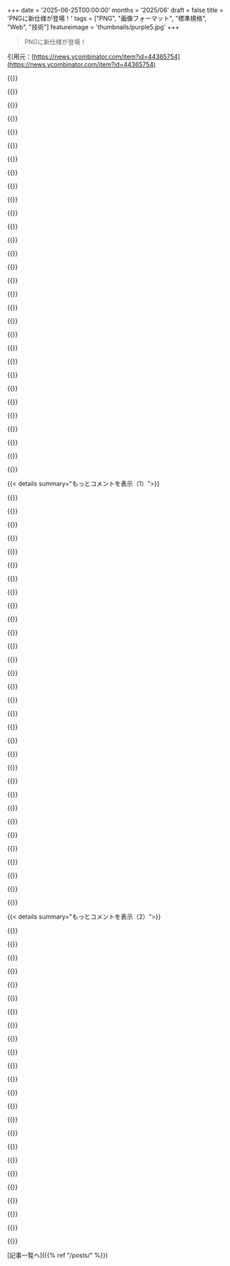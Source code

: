 +++
date = '2025-06-25T00:00:00'
months = '2025/06'
draft = false
title = 'PNGに新仕様が登場！'
tags = ["PNG", "画像フォーマット", "標準規格", "Web", "技術"]
featureimage = 'thumbnails/purple5.jpg'
+++

> PNGに新仕様が登場！

引用元：[https://news.ycombinator.com/item?id=44365754](https://news.ycombinator.com/item?id=44365754)




{{<matomeQuote body="やあ、著者だよ！<br>何でも聞いてね。<br>よくある疑問に答えるよ。<br>- 「新フォーマット」じゃなく既存のアップデートだよ。<br>- 後方互換性は高い。<br>- 古いソフトでもなるべく表示できる。<br>PNGはチャンクに分かれてて、不明なチャンクはスキップできる。画像ストリームは一つだけ。" userName="ProgramMax" createdAt="2025/06/25 19:00:25" color="#45d325">}}




{{<matomeQuote body="新しい仕様を使ったPNGの例ってある？アニメとかHDR画像とかのデモページがあると cool だな。自分のソフトが対応してるかテストしてみたい。" userName="fwip" createdAt="2025/06/25 20:05:46" color="#ff33a1">}}




{{<matomeQuote body="もちろん！<br>共同著者のChris LilleyがHDR画像の例をブログに載せてるよ：https://svgees.us/blog/cICP.html<br>記事の真ん中あたり、バースデーケーキの画像だよ。<br>スマホで見てみてね。ケーキや髪のピンク、背景がより鮮やかになってるはず。<br>ブラウザサポート検証用のWPTもあるよ：https://wpt.fyi/results/png/cicp-chunk.html?label=master&lab...<br>これは退屈な青い画像だけど、ブラウザでライブで見れる：https://wpt.live/png/cicp-chunk.html<br>APNGの例はWikipediaの画像を使えるよ：https://en.wikipedia.org/wiki/APNG<br>でも、君の言う通り、デモを用意すべきだったね。" userName="ProgramMax" createdAt="2025/06/25 20:21:42" color="#ff33a1">}}




{{<matomeQuote body="僕は一般的なツールで扱えるメタフォーマットが好きなんだ。PNGは今までIFF（Interchange File Format）に「ほぼ」準拠してたけど、少し違ったせいで「汎用IFFツール」が生まれなかったと思う。<br>だから僕のPNGv3への願いは、PNGがIFFに完全に準拠することなんだ。<br>PNGをIFFに合わせるのは難しいけど、PNGがIFFに反して導入した良いアイデアをIFF自身の仕様に「逆輸入」するのはどう？<br>つまり、「PNGで使われてるIFFのバリアント」をIFF 2.0として正式な仕様にするんだ。これはPNG仕様から独立させる。IFFv1が準拠するプロファイルや、全く新しい「グリーンフィールド」プロファイルも定義して、両方のドキュメントを可逆的に変換できるようにする。" userName="derefr" createdAt="2025/06/25 21:06:28" color="#45d325">}}




{{<matomeQuote body="例をありがとう。ピンクのケーキの画像を試してみたよ。僕の環境だと、ウェブブラウザだけがちゃんと表示できたんだ。IrfanView, XnView, Nomacs, Windows Photosみたいなビューアーも、Paint .NET, GIMPみたいなエディターも、全部「色あせた」画像しか表示できなかった。" userName="jacekm" createdAt="2025/06/25 22:30:18" color="">}}




{{<matomeQuote body="sRGBってこんなに限界があるんだって初めて知ったよ。CRTテレビが人気だった理由や、アナログTVをPC画面でまともに見れなかった理由が分かった気がする。" userName="Nopoint2" createdAt="2025/06/26 05:12:02" color="">}}




{{<matomeQuote body="圧縮の改善について、どんなことが期待できる？ロスレスWebPやJPEG XLに匹敵する可能性はあるの？" userName="LinAGKar" createdAt="2025/06/26 15:39:45" color="">}}




{{<matomeQuote body="新しい標準をビッグエンディアンで作るべきじゃないね。<br>共通コンテナ形式がどれだけ役に立つかも疑問だよ。中身のフォーマットを知らないと何もできないし、「賢い」プログラムがファイルを変な扱いをすることが問題。" userName="account42" createdAt="2025/06/26 08:47:20" color="">}}




{{<matomeQuote body="AIFFやRIFFファイルは知ってたけど、両方IFFだってことに気づかなかったよ。IFFを知らなかった。ありがとう :)<br>W3Cは古い仕様を壊さないように要求してるんだ。次のPNG仕様が以前のを無効にするなら承認されない。<br>IFFv2を正式化してPNGをそれに適応させるのは考えられるけど、それは事実上PNGIFFで、新しい仕様になるだろうね。古い仕様は壊せないから。<br>そのアイデアは好きだけど、たぶん別のものになる。 formal なIFF仕様を作るのは良いことだろうな。管轄団体がないなら、組織を見つけて関心を集められる。W3Cじゃなさそう。ISOサブグループとか？" userName="ProgramMax" createdAt="2025/06/25 22:48:35" color="#ff5c5c">}}




{{<matomeQuote body="うん、大手企業のいくつかからは賛同を得られたんだ。全部のグループに連絡できるわけじゃないけどね。大手企業が賛同したから、他の企業もプログラムをアップデートしてくれることを願ってるよ。<br>だから...バグ報告してね :D<br>あと、優しくね。これ公開されたの昨日なんだ。" userName="ProgramMax" createdAt="2025/06/25 22:50:53" color="">}}




{{<matomeQuote body="広色域をsRGBとして変換せず見ると薄く見えるけど、それ以外はそこまで制限されてないよ。問題はそこだけさ。" userName="account42" createdAt="2025/06/26 08:35:51" color="">}}




{{<matomeQuote body="記事の途中でもほぼ同じこと言ってるね。PNG自体を変えるんじゃなくて、IFFをPNGのIFFに合うように合わせようってさ。" userName="saintfire" createdAt="2025/06/25 23:14:19" color="">}}




{{<matomeQuote body="まずは今のままでどこまでできるか見るのが目標。Step1はlibpngを改善して圧縮率アップ、仕様変更なしで。Step2は並列処理でファイルサイズ少し増えるかもだけどオプション。Step3はzstdみたいな大きな変更だけど、これは旧ソフトでは見れなくなるからハードル高い。Step1で十分ならやらないかもね。これはあくまで目標で約束じゃないよ。" userName="ProgramMax" createdAt="2025/06/26 19:15:52" color="#45d325">}}




{{<matomeQuote body="これは”新しいフォーマット”じゃなく既存のアップデートなんだね。古いソフトでもちゃんと絵として認識できる後方互換性の高さは素晴らしいけど、最適じゃない表示に気づかない人がいるのは問題。追記によると、古いソフトだと色があせて見えるみたいで最悪だね。JPGのゲインマップみたいに、sRGBの色は正しく表示されて、広色域は新しいソフトでだけ利点を得られるようにできたはずなのに。" userName="account42" createdAt="2025/06/26 08:30:24" color="#ff33a1">}}




{{<matomeQuote body="JPEG XLの可逆圧縮と比べて、何か利点はあるの？" userName="nabla9" createdAt="2025/06/26 12:18:04" color="">}}




{{<matomeQuote body="ライブデモが必要って意見に賛成。あと、デモでピンクの色を使う時は気をつけてね。赤緑色覚異常の人には問題になることがあるんだ。男性の約8％に影響するから、みんなが見れるように配慮しよう。" userName="jcynix" createdAt="2025/06/26 18:03:04" color="">}}




{{<matomeQuote body="OptiPNGとかPngcrushみたいなツールは、元々遅いPNGにさらに処理能力が必要になるんだ。しかも、ほとんどの場合、新しい方法には及ばないってさ。" userName="Nanopolygon" createdAt="2025/06/27 05:19:24" color="">}}




{{<matomeQuote body="もしマジで新しいことするなら、HALICみたいな凄いやつを参考にした方がいいよ。HALICは超高速で圧縮率も高くてメモリも全然使わないし、マルチスレッドも強力なんだ。新しいPNGにピッタリだと思うけど、HALICの作者がどう思うかは分からないね。" userName="Nanopolygon" createdAt="2025/06/27 05:49:26" color="#45d325">}}




{{<matomeQuote body="JPEG XLとの違いはいっぱい。一番は普及度かな。JPEG XLも良いけどブラウザサポートは後回しになりがち。PNGはもうみんな使ってる。あと、長持ちするのも強みでアーカイブにも向いてる。みんな、帯域幅やストレージで困ったことある？PNGのせいで遅かった？ファイルサイズ気にするのは90年代の名残かもよ。" userName="ProgramMax" createdAt="2025/06/26 19:26:42" color="#ff33a1">}}




{{<matomeQuote body="僕のM1 macbookのMacOSでFirefoxで見たら、画像の違いがハッキリわかったよ。いいね。" userName="cratermoon" createdAt="2025/06/26 14:00:28" color="">}}




{{<matomeQuote body="今作業してるPNG Fourth Editionには、たぶんgain mapを追加する予定だよ。でも、gain mapは追加データだからトレードオフはあるんだ。Third Editionに入らなかったのは、まだgain mapが正式な標準じゃないから。でも、標準ができたらすぐに対応できる準備はできてるよ。" userName="ProgramMax" createdAt="2025/06/26 19:06:23" color="#ff5c5c">}}




{{<matomeQuote body="僕もそう思ったけど、違いはかなり大きいね。なんか色がおかしくなったり、すごく明るい花が潰れたりするのかと思ったけど、そうじゃなくて、sRGB外の色って普通にあるんだね。昔はテレビとか、スクリーンの性能で表示できる色が限られててどうしようもなかったけど。" userName="Nopoint2" createdAt="2025/06/26 13:55:44" color="">}}




{{<matomeQuote body="あれ、なんでかGIMPだといつもの色空間変換ダイアログも出てこないな。" userName="account42" createdAt="2025/06/26 08:38:18" color="">}}




{{<matomeQuote body="面白いことに、Paint.NETだとケーキをスクリーンショット（Win+Shift+S）して貼り付けると鮮やかな画像になるのに、PNGを開くと色が薄くなった画像になるんだね。" userName="sedatk" createdAt="2025/06/26 21:24:05" color="">}}




{{<matomeQuote body="photopea.comの作者さんはユーザーの提案にすごく反応が良い人だよ。もし連絡してないなら、コンタクトしてみるのをオススメするね。" userName="dave8088" createdAt="2025/06/26 03:20:55" color="">}}




{{<matomeQuote body="＞なんでもするのに、その中に含まれてるアプリケーション固有のフォーマットを知る必要があるんだ<br>IFFのすごいところは、すべての”コンテナ”チャンクタイプ（LIST, FORM, CAT）が標準の一部だってこと。ドメイン固有のチャンクタイプは基本的にリーフノードになるって想定されてるんだよ。だから、IFFはXMLとかJSONとかLispみたいに”読める”（ELFなんかよりはずっと読める）形式なんだ。" userName="derefr" createdAt="2025/06/26 19:36:02" color="#ff5733">}}




{{<matomeQuote body="（スペースの都合で返信を分けます）<br>＞ビッグエンディアンのバイト順で新しい標準を作るべきじゃない<br>IFFは効率的なゼロコピーのためのワイヤプロトコル標準じゃないし、ストリーミング解析に適したファイル形式でもないよ。<br>それでいいんだ！すべてのフォーマットが、効率的でスケーラブルで並行処理可能で、他の素敵な言葉で表現されるようなメッセージングに適している必要はないんだからね！" userName="derefr" createdAt="2025/06/26 20:53:27" color="#ff33a1">}}




{{<matomeQuote body="PNGが圧縮なしで保存できたら便利だよね。そういう状況って結構あるんだよ。" userName="80x86" createdAt="2025/06/26 01:59:45" color="">}}




{{<matomeQuote body="ウェブの描画ツールでやってる面白いトリックなんだけど、ドキュメントのJSONデータをPNGのコメント欄に保存するんだ。こうすれば画像としてもすぐ使えるし、エディタにも読み込める。それにダウンロードフォルダが意味不明なJSONファイルでごちゃごちゃにならないよ。" userName="joshmarinacci" createdAt="2025/06/25 15:55:40" color="">}}




{{<matomeQuote body="面白いトリックだけど、ユーザーに何でPNGで保存されるのか、Paintとかで開いて保存し直すとデータが消えちゃう理由を説明したくないなあ。" userName="dtech" createdAt="2025/06/25 17:11:50" color="">}}




{{< details summary="もっとコメントを表示（1）">}}

{{<matomeQuote body="それに、最終画像には見えないレイヤーとか履歴とか、編集できる部分をユーザーがうっかり共有しちゃってセキュリティ問題になることもあるかも。" userName="account42" createdAt="2025/06/26 08:51:50" color="#ff33a1">}}




{{<matomeQuote body="もしユーザーがPaintで写真を編集してるんなら、元ドキュメントで色々いじって遊びたいなんて全然思わないだろうね、絶対。" userName="KetoManx64" createdAt="2025/06/25 18:31:28" color="">}}




{{<matomeQuote body="Kritaもブラシをそんな感じで保存してるらしいよ。残念だけど、データが多すぎると予期せぬ問題が起こることもあるんだって。[1] - https://github.com/Draneria/Metallics-by-Draneria_Krita-Brus...<br>[2] - https://krita-artists.org/t/memileo-impasto-brushes/92952/11..." userName="shiryel" createdAt="2025/06/25 18:29:03" color="#38d3d3">}}




{{<matomeQuote body="もしlibpngにパッチが必要なら、Kritaは使いやすさのためにlibpngをベンダー化するべきかもね。こんな巨大なファイルを作りたい人がいても全然おかしくないし。" userName="oakwhiz" createdAt="2025/06/25 18:51:00" color="#ff5733">}}




{{<matomeQuote body="Macromedia Fireworksが20年も前に同じことしてたんだよ。デフォルトの保存形式がPNGだった。まあ、JSONが入ってたわけじゃないけどね…。" userName="speps" createdAt="2025/06/25 18:39:09" color="">}}




{{<matomeQuote body="俺も同じこと言おうとしてた！<br>ネイティブ形式なのにどこでも開けるのは良かったよね。でも余計なデータでファイルサイズ増やしたくないなら、ちゃんとエクスポートするのを忘れちゃダメだった。当時ウェブでFireworksのPNGをよく見かけたよ。" userName="usef-" createdAt="2025/06/25 22:08:30" color="#ff33a1">}}




{{<matomeQuote body="MacromediaがFireworksファイルをPNGで保存する時にやってたやつね。あとAdobeも、AIファイルをPDFで保存したり（AIファイルは全部PDFだよ）、PhotoshopがPSDをTIFFで保存したりするんだ（他のソフトだと1レイヤーなのに、PhotoshopだとレイヤーがたくさんあるTIFFをみんな不思議に思うみたい）。" userName="IvanK_net" createdAt="2025/06/25 18:46:05" color="#45d325">}}




{{<matomeQuote body="あー、MacromediaがFireworksでPNG保存する時にこれやってたね。これ忘れてたよ…Fireworksは一番好きな画像エディターだったな〜。あんなに愛せるソフトはもう見つからない気がする。グラフィックのプロじゃないけど、Fireworksはとにかく最高だった。" userName="giancarlostoro" createdAt="2025/06/25 18:50:46" color="">}}




{{<matomeQuote body="そういえば、Photopea.comの作者は僕だよ:D 今Fireworksファイルを開ける唯一のソフトなんだ！ファイルがあったらブラウザですぐ開けるから試してみてね。<br>https://www.photopea.com<br>https://community.adobe.com/t5/fireworks-discussions/open-fi..." userName="IvanK_net" createdAt="2025/06/25 19:49:10" color="#785bff">}}




{{<matomeQuote body="Photopea、神の仕事してるね、感謝！いつも使ってるよ。パフォーマンスは今まで見たWebアプリの中で一番すごいかも。" userName="eigenvalue" createdAt="2025/06/26 11:49:18" color="#ff5c5c">}}




{{<matomeQuote body="PNGチャンクで使われてるフォーマットについて何か情報ある？誰かFireworksを再開発してくれないかな〜、色んなワークフローに完璧に合ってたんだよね。" userName="speps" createdAt="2025/06/25 23:09:29" color="">}}




{{<matomeQuote body="Photopeaの有料ユーザーだけど、マジすごい。信じられないくらい助けられたよ。Photopea見つける前はデュアルブートまで考えてたんだ。（.aiファイルとかもすごいよく扱えるしね！！）" userName="Andrex" createdAt="2025/06/26 13:05:21" color="#ff5c5c">}}




{{<matomeQuote body="これMermaid diagramsのエクスポートとかにすごく良さそうだね。" userName="neuronexmachina" createdAt="2025/06/25 17:36:56" color="">}}




{{<matomeQuote body="これについて詳しく説明してくれる？JSONみたいなテキストを画像の中に保存して、それをすぐ画像として使えるって、ちょっとありえない話に聞こえるんだけど？" userName="tomtom1337" createdAt="2025/06/25 16:40:05" color="">}}




{{<matomeQuote body="OPじゃないけど、PNGとかほとんどの画像・動画フォーマットはメタデータとか任意のフィールドを許可してるんだよ。ちゃんとパースできるソフトなら、知らないフィールドは安全にスキップできる。<br>HTTPリクエストヘッダーと似てるかな。標準のヘッダーもあるけど、x-tomtomとか勝手に作って送っても止められないでしょ。受け取った側がそれをパースして使えるんだ。PNGも同じだよ。<br>https://dev.exiv2.org/projects/exiv2/wiki/The_Metadata_in_PN..." userName="bitpush" createdAt="2025/06/25 16:47:34" color="#785bff">}}




{{<matomeQuote body="テキストじゃなくて”アイデア”を保存してるんだよ。「マップ」とか「CADモデル」とか「ビデオゲームのスキン」とかね。例えばスプリンクラー配置図みたいな”マップ”は、家の長方形とか庭の境界線のスプラインとか木の円とか、パイプを描く線の集まりでできてる。それぞれの幾何要素は、XとYの位置、長さや直径、色なんかを定義するJSONテキストで簡潔に表せるんだ。そしてOPは、そのJSONを画像に戻せるレンダリングエンジンを持ってるんだよ。" userName="LeifCarrotson" createdAt="2025/06/25 17:29:52" color="#38d3d3">}}




{{<matomeQuote body="テキスト（JSON）をコメントとして保存するけど、ファイル自体はPNGだから画像として使える（ビューワーはコメントを無視するからプレビューもできる）。でもOPのエディターなら、そのファイルを読み込んでコメントをパースして元のデータを取り出して編集を続けられる。メンテするファイルが1つで済む。なかなか賢いやり方だね。" userName="chown" createdAt="2025/06/25 16:49:47" color="#ff33a1">}}




{{<matomeQuote body="データ可視化ツールみたいに、画像を表示するコードにとってこれってすごく便利だよ。<br>画像がメインだけど、元データはJSON形式かもしれないよね。元データを画像に（見えない形で）埋め込んでおけば、後で取り出して修正したり再生成したりできるんだ。" userName="woodrowbarlow" createdAt="2025/06/25 16:59:16" color="#45d325">}}




{{<matomeQuote body="いや、前のコメントの人は、JSONテキストを画像のメタデータとしてコメントに追加するって言ってるんだと思うよ。" userName="behnamoh" createdAt="2025/06/25 16:47:10" color="">}}




{{<matomeQuote body="draw.ioでPNGをダウンロードするときにどうなるか見てみてよ。" userName="meindnoch" createdAt="2025/06/25 18:23:23" color="">}}




{{<matomeQuote body="これ、めちゃくちゃ良い使い方だよね。Excalidrawもこうしてるよ[0]、そして`.excalidraw.png`っていう2段階の拡張子を使ってるんだ。<br>[0]: https://excalidraw.com/" userName="japanuspus" createdAt="2025/06/26 06:19:20" color="#ff5c5c">}}




{{<matomeQuote body="これはValetudoがHome Assistantにロボットのマップデータを送るのにも使ってる方法だよ。 https://hass.valetudo.cloud." userName="geekifier" createdAt="2025/06/25 17:12:40" color="#785bff">}}




{{<matomeQuote body="stable-diffusion-webuiもこうしてるよ（フォーマットは残念ながらplaintextだけど）。ComfyUIはnode graphをJSONで保存したりね。" userName="akx" createdAt="2025/06/25 19:17:59" color="#ff5733">}}




{{<matomeQuote body="多くのAI画像生成のフロントエンドもこうしてるね。生成の設定をコメントとして保存しておけば、画像を開いてpromptや設定（ComfyUIなんかだとworkflow全部）を読み込んで調整できるんだ。<br>正直、画像扱うツールではかなり一般的だと思うよ。" userName="dragonwriter" createdAt="2025/06/25 18:54:00" color="#45d325">}}




{{<matomeQuote body="＞ save a JSON representation of your document as a comment field inside of a PNG<br>それって圧縮できるの？<br>理論的には’zTXt’チャンクがあるんだけど、僕の場合うまくいったことがないから、聞いてるんだ。" userName="osetnik" createdAt="2025/06/25 18:52:15" color="">}}




{{<matomeQuote body="これは、すでによく実装されてるものを仕様化しただけなんだ。<br>次世代PNGは新しいdecoderが必要だろうね。PNG2って呼べばよかったのに。<br>JPEG-XLはロスレスcodecとしてほとんどの人が求めてたものを提供してるよ。問題があるとしたらencodingとdecodingの速度とリソースだね。<br>現在のロスレス画像codecのチャンピオンはHALICだって。 https://news.ycombinator.com/item?id=38990568" userName="ksec" createdAt="2025/06/25 11:10:42" color="">}}




{{<matomeQuote body="問題があるとすれば、それはエンコードとデコードの速度とリソースだって。<br>でもJPEGのエンコーダーやデコーダーみたいに、時間とともに改善されると思うよ。" userName="illiac786" createdAt="2025/06/25 13:38:18" color="">}}




{{<matomeQuote body="WebP losslessは最新技術に近いし広く使えるのに、あまり使われてないよね。<br>つまり、可逆圧縮で最高の性能だけが重要じゃないか、少なくともそれで広く採用されるわけじゃないってことみたい。" userName="bla3" createdAt="2025/06/25 16:12:04" color="">}}




{{<matomeQuote body="私の間違いだといいけど、これは確定じゃないね。<br>昔のリファレンスエンコーダーとデコーダーは速度とかリソースを気にしなかったけど、過去10年でほとんどのリファレンスは速度最適化にかなり力を入れてるよ。<br>そして、もうJPEG XLのハードウェア実装を検討してる人もいるみたいだ（可逆だけだと良いけど）。" userName="ksec" createdAt="2025/06/25 14:05:24" color="">}}




{{<matomeQuote body="現代のJPEG実装とリファレンスを比べるような改善は少なくなるだろうってのは同意かな。<br>ハードウェアエンコード／デコードに関しては、あなたの言いたいことがよく分からないんだけど。<br>JPEG XLのハードウェア実装を検討してるって事実が、どういう意味を持つの？<br>JPEGのハードウェアアクセラレーションはかなり一般的だって知ってるから、それでJPEG XLがどう違うのか、良いのか悪いのか理解しようとしてるところだよ。" userName="illiac786" createdAt="2025/06/25 15:06:57" color="">}}

{{</details>}}




{{< details summary="もっとコメントを表示（2）">}}

{{<matomeQuote body="新しいPNGが具体的に何が良いのか、よく分からないな。<br>速度とか圧縮率といった要素が全く触れられてないし。<br>ありがとう、ksecさんの親切な考えに感謝します。<br>コーデックの幅広いサポート以外に、重要な要素は3つあるよ。処理速度、圧縮率、メモリ使用量。<br>HALICは速度／圧縮率の面で可逆画像圧縮において非常に優れてるけど、驚くほどのメモリを使うんだ。これが必須かどうか誰も触れてないけどね。<br>ただし、メモリ使用量が少ないと、処理速度と圧縮率の両方に悪影響を与えるんだ。<br>HALICの本当の性能は、大サイズの（20 MPixel以上）画像（シングルスレッドとマルチスレッド両方）でしか見られないよ。<br>現在のテスト例を以下に示すね。<br>動作中、HALICは約20 MBしかメモリを使わないけど、JXLは1 GB以上使うんだ。<br>https://www.dpreview.com/sample-galleries/6970112006/fujifil...<br>June 2025, i7 3770k, シングルスレッド結果<br>----------------------------------------------------<br>最初の4つのJPG画像をPPMに、合計 1,100,337,479バイト<br>HALIC NORMAL: 5.143s 6.398s 369,448,062バイト<br>HALIC FAST : 3.481s 5.468s 381,993,631バイト<br>JXL 0.11.1 -e1: 17.809s 28.893s 414,659,797バイト<br>JXL 0.11.1 -e2: 39.732s 26.195s 369,642,206バイト<br>JXL 0.11.1 -e3: 81.869s 72.354s 371,984,220バイト<br>JXL 0.11.1 -e4: 261.237s 80.128s 357,693,875バイト<br>----------------------------------------------------<br>最初の4つのRAW画像をPPMに、合計 1.224.789.960バイト<br>HALIC NORMAL: 5.872s 7.304s 400,942,108バイト<br>HALIC FAST : 3.842s 6.149s 414,113,254バイト<br>JXL 0.11.1 -e1: 19.736s 32.411s 457,193,750バイト<br>JXL 0.11.1 -e2: 42.845s 29.807s 413,731,858バイト<br>JXL 0.11.1 -e3: 87.759s 81.152s 402,224,531バイト<br>JXL 0.11.1 -e4: 259.400s 83.041s 396,079,448バイト<br>----------------------------------------------------<br>HALACでとても忙しかったから、彼にも休憩を与えたところだよ。<br>多分、やり残したHALICに戻って、もっと良くできるかもしれない。<br>つまり、もっと集中的に、そして／あるいは、もっと速く。<br>合成画像でもっとずっとうまく機能するようにすることもできるし、ニアロスレスのモードを追加することもできるよ。<br>でも、それに費やす時間に見合う価値があるかは分からないんだ。" userName="HakanAbbas" createdAt="2025/06/25 17:39:33" color="#ff33a1">}}




{{<matomeQuote body="PCでの使い方で言えば、JPEGやほとんどの画像コーデックのデコードはハードウェアじゃなくてソフトウェアでやってるんだ。<br>私が知る限り、AVIFデコードでさえブラウザではソフトウェアでやってるよ。<br>可逆のハードウェアアクセラレーションは、今のところJPEG XLがすごく遅いから意味があるんだ。<br>HALICの作者が下にいくつか結果を投稿してるけど、JPEG XLはメモリ最適化後でもメモリを大量に使うのに、20～50倍遅いんだ。<br>そして他の可逆コーデックと比べても10～20倍遅い。<br>JPEG XLは既にカメラで使われててDNGとして保存されてるけど、エンコードのリソースが普及を制限してるんだよね。<br>だからハードウェアエンコーダーは素晴らしいだろうね。<br>非可逆のJPEG XLについては、そこまででもないかな。<br>ビデオコーデックみたいに、ハードウェアエンコーダーは速度を重視する傾向があって、品質で追いつくには何度も繰り返し開発したり5～10年かかったりするんだ。<br>JPEG XLは比較的新しくて、たくさんのツールや使い方最適化があるから、現在のソフトウェアエンコーダーでさえコーデックのポテンシャルを出し切れてないんだ。<br>そして、私は質の悪いJPEG XLハードウェアエンコーダーはいらないから、アップグレード可能なソフトウェアエンコーダーを非可逆JPEG XLに、ハードウェアエンコーダーを可逆JPEG XLに使うのがずっと良いと思うよ。" userName="ksec" createdAt="2025/06/25 19:24:39" color="#ff33a1">}}




{{<matomeQuote body="＞ つまり、一番速いとか一番圧縮できるだけでは意味がない。<br>これは厳密には正しいけど、例えばアーカイブとかたくさんのユーザーに配信するコンテンツでは、圧縮に必要な速度やメモリは、圧縮サイズと比べたら二の次だよ。" userName="account42" createdAt="2025/06/26 09:02:20" color="">}}




{{<matomeQuote body="HALICの議論ページ [1] はそれと違うこと言ってるよ。<br>LEA 0.5がチャンピオンみたいだね。<br>そして、この可逆画像圧縮ベンチマーク [2] ではHALICは10位にも全然入ってないよ。<br>[1] https://encode.su/threads/4025-HALIC-(High-Availability-Loss...<br>[2] https://github.com/WangXuan95/Image-Compression-Benchmark" userName="thesz" createdAt="2025/06/25 14:45:19" color="#38d3d3">}}




{{<matomeQuote body="可逆のJPEG XLエンコードは、ソフトウェアでも既に速いし、コア数に応じてすごくよくスケールするんだ。<br>数コアあれば、毎秒100メガピクセル以上簡単に圧縮できるよ。<br>（DPReviewのサンプルを使ったコメントにある時間はシングルスレッドのもので、画像1枚が101.8MPだから合計約400MPに対する時間なんだ。）" userName="spider-mario" createdAt="2025/06/26 14:34:50" color="#ff33a1">}}




{{<matomeQuote body="ストレージは昔より安くなったよね。<br>帯域幅も昔より安くなった（ストレージほど安くはないけど）。<br>だから、低品質な非可逆圧縮技術より、高品質な非可逆技術や可逆技術がもっと採用されるようになったんだ。<br>今日、プロセッサのコアはそれほど速くなってないし、エネルギーもまだ安くないよね。<br>だから私の全ての仕事では、処理速度（エネルギー消費）の方がずっと優先度が高いんだ。" userName="HakanAbbas" createdAt="2025/06/26 13:42:12" color="">}}




{{<matomeQuote body="JPEGやPNGのロスレスって実用で使ったことないな。WebPのロッシーも微妙だったし、WebPが広まらなかったのってそれが理由だと思うよ。ロスレスってさ、アーカイブ以外で使い道あるの？" userName="mchusma" createdAt="2025/06/25 17:16:31" color="">}}




{{<matomeQuote body="HALICってやつは、ほぼ同じ圧縮率なのに数十倍速いんだって。しかもメモリもほとんど使わないらしい。残念ながら、これが現実みたい。" userName="Nanopolygon" createdAt="2025/06/26 18:50:26" color="#ff5c5c">}}




{{<matomeQuote body="透明性はどうなったの？あれこそがPNGの一番の利点だと思うんだけど。" userName="klabb3" createdAt="2025/06/25 12:00:38" color="">}}




{{<matomeQuote body="もしかしたら、JPEG 2000のエンコーダーみたいに、結局普及しないって可能性もあるよね。" userName="account42" createdAt="2025/06/26 08:57:14" color="">}}




{{<matomeQuote body="そうだね。でもさ、エンコードは一度だけだけど、デコードって何度も必要になるってこと、忘れてない？だから、ファイルサイズとデコード時間を最適化するのが超大事だと思うな。" userName="boogerlad" createdAt="2025/06/26 13:58:04" color="#ff5733">}}




{{<matomeQuote body="HALICが速いのはわかるけど、だからってロスレスJXLがハードウェアアクセラレーションいるほど遅いってわけじゃないと思うよ。" userName="spider-mario" createdAt="2025/06/26 18:55:11" color="">}}




{{<matomeQuote body="HALICって、その圧縮の範囲内だとデコード速度がすごく速いみたいだよ。すごいね。" userName="poly2it" createdAt="2025/06/25 18:45:19" color="">}}




{{<matomeQuote body="WebPのロスレスの唯一の弱点はさ、RGBだけしかダメだから、ビデオのYUVフレームをロスレスでそのまま保存できないことなんだ。AVIFのロスレスならこれができるんだけどね。" userName="adzm" createdAt="2025/06/25 16:23:42" color="#785bff">}}




{{<matomeQuote body="メタデータのことだけど、まだあまり普及してないってのは大した問題じゃないんじゃない？特定のツールで対応できれば十分だし、これはPNGにとって大きな進歩だよ。" userName="yyyk" createdAt="2025/06/25 15:28:53" color="">}}




{{<matomeQuote body="俺さ、コンピュータービジョンの画像アノテーションツール[0]でPNGを使ってるんだ。PNGのいいメタデータ機能を使って、クラスラベルをサイドカーファイルじゃなくて画像に直接保存してる。次はこの手のタスク向けにフォーマットを拡張したいんだよね。[0]https://github.com/VoxleOne/XLabel" userName="voxleone" createdAt="2025/06/25 15:06:27" color="#45d325">}}




{{<matomeQuote body="メディア作成のAsset pipelineでは、ロスレス画像や動画の圧縮率が良いとすごく助かるよね。" userName="Inityx" createdAt="2025/06/25 20:41:57" color="">}}




{{<matomeQuote body="前に調べた時、cwebpってPNGのカラースペース情報をちゃんと保てないから、実際は見た目がロスレスじゃないんだよ。" userName="account42" createdAt="2025/06/26 08:55:33" color="#45d325">}}




{{<matomeQuote body="なんか、多くの人が非公式にやってたことを改めて認めたって感じだね。俺はコンピューターが作った静止画にはPNG、写真には昔ながらのJPEGを使ってるよ。" userName="ChrisMarshallNY" createdAt="2025/06/25 17:02:37" color="">}}




{{<matomeQuote body="デコード速度だけじゃなくて、エンコード速度も桁違いに速いんだ。このスレッドの下の方に新しい検証結果があるよ。自分で確認してなかったら、詐欺かと思ったくらいだ。" userName="ksec" createdAt="2025/06/25 19:30:07" color="#45d325">}}




{{<matomeQuote body="正直言うと、JPEG XLって超巨大画像専用だと思ってたから、数年間無視してたんだ。" userName="Aloisius" createdAt="2025/06/25 16:40:09" color="">}}




{{<matomeQuote body="そうそう、JPEG-XLにはアルファチャンネルがあるんだよ。" userName="cmiller1" createdAt="2025/06/25 13:18:27" color="">}}




{{<matomeQuote body="WebPはチャンネルあたり8ビットが最大なんだ。HDRには10ビットか12ビットが本当に必要。WebPはすごいけど、”最先端”って言うならJPEGXLだと思うよ！" userName="ProgramMax" createdAt="2025/06/25 17:38:35" color="#ff5c5c">}}

{{</details>}}



[記事一覧へ]({{% ref "/posts/" %}})
